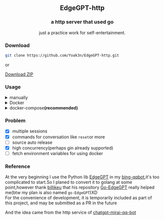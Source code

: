 <p align="center" >
    <h2 align="center">EdgeGPT-http</h2>
    <h3 align="center">a http server that used go<br/>
    </h3>
    <p align="center">just a practice work for self-entertainment. </p>
<p>

### Download
```bash
git clone https://github.com/Yoak3n/EdgeGPT-http.git
```
or

[Download ZIP](https://github.com/Yoak3n/EdgeGPT-http/archive/refs/heads/main.zip) 

### Usage

<details>
<summary>manually </summary>
Find the configuration file ```config.example.yaml``` and rename it as ```config.yaml```, then modify the configuration inside.

1. Start the service by using the following command:
```bash
go run .\main.go
```

2. Client post the ```url/chat``` with a json data like the following:
```json
{
  "name": "test",
  "style": "bing-c",
  "question": "hello bing"
}
```
One ```name```means one conversation  
Then the client will get a json response:
```json
{
  "status":  "success",
  "style":   "bing-c",
  "message": "bing's answer",
  "count": {
    "currentNum":1,
    "maxNum":20
  }
}
```
</details>

<details>
<summary>Docker</summary>

**Must installed  ```Docker```**

1. Pull the image by:
```bash
docker pull yoaken/edgegpt-http:latest 
```
2.Run the image:
```bash
docker run -v 'your absolute path of config.yml:/app/config.yml' -v'your absolute path of cookies.json:/app/cookies.json' -p "8080:8080" yoaken/edgegpt-http:latest 
```

</details>

<details>
<summary>docker-compose<b>(recommended)</b></summary>

**Must installed ```Docker``` and ```docker-compose```**

1. Copy the file ```docker-compose.yml``` to the dir path as you like
2. Create your ```config.yml``` and ```cookies.json``` in the path the same to the above
3. Change the work dir where these files exist and run with a single command:
```bash
docker-compose up -d  
```
</details>

### Problem
- [x] multiple sessions
- [x] commands for conversation like ```reset```or more
- [ ] source auto release
- [x] high concurrency(perhaps gin already supported)
- [ ] fetch environment variables for using docker 

### Reference
At the very beginning I use the Python lib [EdgeGPT](https://github.com/acheong08/EdgeGPT) in my [bing-qqbot](https://github.com/Yoak3n/bing-qqbot),it's too complicated to start.So I planed to convert it to golang at some point,however thank [billikeu](https://github.com/billikeu/billikeu) that his repository [Go-EdgeGPT](https://github.com/billikeu/Go-EdgeGPT) really helped me(btw my plan is also named ```go-EdgeGPT```)XD   
For the convenience of development, it is temporarily included as part of this project, and may be submitted as a PR in the future

And the idea came from the http service of [chatgpt-mirai-qq-bot](https://github.com/lss233/chatgpt-mirai-qq-bot)
